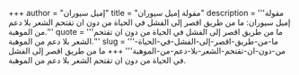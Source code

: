+++
author = "إميل سيوران"
title = "مقولة إميل سيوران"
description = '''مقولة إميل سيوران: ما من طريق اقصر إلى الفشل في الحياة من دون ان تقتحم الشعر بلا دعم من الموهبة.'''
quote = '''ما من طريق اقصر إلى الفشل في الحياة من دون ان تقتحم الشعر بلا دعم من الموهبة.'''
slug = '''ما-من-طريق-اقصر-إلى-الفشل-في-الحياة-من-دون-ان-تقتحم-الشعر-بلا-دعم-من-الموهبة'''
+++
ما من طريق اقصر إلى الفشل في الحياة من دون ان تقتحم الشعر بلا دعم من الموهبة.
